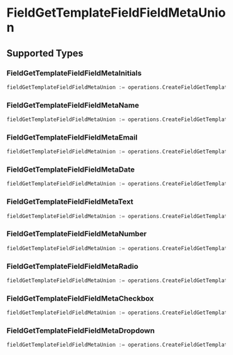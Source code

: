 # FieldGetTemplateFieldFieldMetaUnion


## Supported Types

### FieldGetTemplateFieldFieldMetaInitials

```go
fieldGetTemplateFieldFieldMetaUnion := operations.CreateFieldGetTemplateFieldFieldMetaUnionFieldGetTemplateFieldFieldMetaInitials(operations.FieldGetTemplateFieldFieldMetaInitials{/* values here */})
```

### FieldGetTemplateFieldFieldMetaName

```go
fieldGetTemplateFieldFieldMetaUnion := operations.CreateFieldGetTemplateFieldFieldMetaUnionFieldGetTemplateFieldFieldMetaName(operations.FieldGetTemplateFieldFieldMetaName{/* values here */})
```

### FieldGetTemplateFieldFieldMetaEmail

```go
fieldGetTemplateFieldFieldMetaUnion := operations.CreateFieldGetTemplateFieldFieldMetaUnionFieldGetTemplateFieldFieldMetaEmail(operations.FieldGetTemplateFieldFieldMetaEmail{/* values here */})
```

### FieldGetTemplateFieldFieldMetaDate

```go
fieldGetTemplateFieldFieldMetaUnion := operations.CreateFieldGetTemplateFieldFieldMetaUnionFieldGetTemplateFieldFieldMetaDate(operations.FieldGetTemplateFieldFieldMetaDate{/* values here */})
```

### FieldGetTemplateFieldFieldMetaText

```go
fieldGetTemplateFieldFieldMetaUnion := operations.CreateFieldGetTemplateFieldFieldMetaUnionFieldGetTemplateFieldFieldMetaText(operations.FieldGetTemplateFieldFieldMetaText{/* values here */})
```

### FieldGetTemplateFieldFieldMetaNumber

```go
fieldGetTemplateFieldFieldMetaUnion := operations.CreateFieldGetTemplateFieldFieldMetaUnionFieldGetTemplateFieldFieldMetaNumber(operations.FieldGetTemplateFieldFieldMetaNumber{/* values here */})
```

### FieldGetTemplateFieldFieldMetaRadio

```go
fieldGetTemplateFieldFieldMetaUnion := operations.CreateFieldGetTemplateFieldFieldMetaUnionFieldGetTemplateFieldFieldMetaRadio(operations.FieldGetTemplateFieldFieldMetaRadio{/* values here */})
```

### FieldGetTemplateFieldFieldMetaCheckbox

```go
fieldGetTemplateFieldFieldMetaUnion := operations.CreateFieldGetTemplateFieldFieldMetaUnionFieldGetTemplateFieldFieldMetaCheckbox(operations.FieldGetTemplateFieldFieldMetaCheckbox{/* values here */})
```

### FieldGetTemplateFieldFieldMetaDropdown

```go
fieldGetTemplateFieldFieldMetaUnion := operations.CreateFieldGetTemplateFieldFieldMetaUnionFieldGetTemplateFieldFieldMetaDropdown(operations.FieldGetTemplateFieldFieldMetaDropdown{/* values here */})
```

